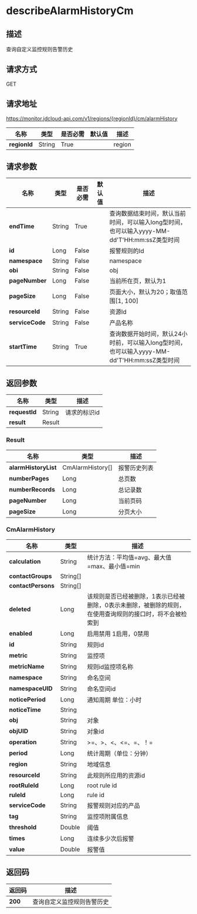 # describeAlarmHistoryCm


## 描述
查询自定义监控规则告警历史

## 请求方式
GET

## 请求地址
https://monitor.jdcloud-api.com/v1/regions/{regionId}/cm/alarmHistory

|名称|类型|是否必需|默认值|描述|
|---|---|---|---|---|
|**regionId**|String|True| |region|

## 请求参数
|名称|类型|是否必需|默认值|描述|
|---|---|---|---|---|
|**endTime**|String|True| |查询数据结束时间，默认当前时间，可以输入long型时间，也可以输入yyyy-MM-dd'T'HH:mm:ssZ类型时间|
|**id**|Long|False| |报警规则的Id|
|**namespace**|String|False| |namespace|
|**obi**|String|False| |obj|
|**pageNumber**|Long|False| |当前所在页，默认为1|
|**pageSize**|Long|False| |页面大小，默认为20；取值范围[1, 100]|
|**resourceId**|String|False| |资源Id|
|**serviceCode**|String|False| |产品名称|
|**startTime**|String|True| |查询数据开始时间，默认24小时前，可以输入long型时间，也可以输入yyyy-MM-dd'T'HH:mm:ssZ类型时间|


## 返回参数
|名称|类型|描述|
|---|---|---|
|**requestId**|String|请求的标识id|
|**result**|Result| |

### Result
|名称|类型|描述|
|---|---|---|
|**alarmHistoryList**|CmAlarmHistory[]|报警历史列表|
|**numberPages**|Long|总页数|
|**numberRecords**|Long|总记录数|
|**pageNumber**|Long|当前页码|
|**pageSize**|Long|分页大小|
### CmAlarmHistory
|名称|类型|描述|
|---|---|---|
|**calculation**|String|统计方法：平均值=avg、最大值=max、最小值=min|
|**contactGroups**|String[]| |
|**contactPersons**|String[]| |
|**deleted**|Long|该规则是否已经被删除，1表示已经被删除，0表示未删除，被删除的规则，在使用查询规则的接口时，将不会被检索到|
|**enabled**|Long|启用禁用 1启用，0禁用|
|**id**|String|规则id|
|**metric**|String|监控项|
|**metricName**|String|规则id监控项名称|
|**namespace**|String|命名空间|
|**namespaceUID**|String|命名空间id|
|**noticePeriod**|Long|通知周期 单位：小时|
|**noticeTime**|String| |
|**obj**|String|对象|
|**objUID**|String|对象id|
|**operation**|String|>=、>、<、<=、=、！=|
|**period**|Long|统计周期（单位：分钟）|
|**region**|String|地域信息|
|**resourceId**|String|此规则所应用的资源id|
|**rootRuleId**|Long|root rule id|
|**ruleId**|Long|rule id|
|**serviceCode**|String|报警规则对应的产品|
|**tag**|String|监控项附属信息|
|**threshold**|Double|阈值|
|**times**|Long|连续多少次后报警|
|**value**|Double|报警值|

## 返回码
|返回码|描述|
|---|---|
|**200**|查询自定义监控规则告警历史|
